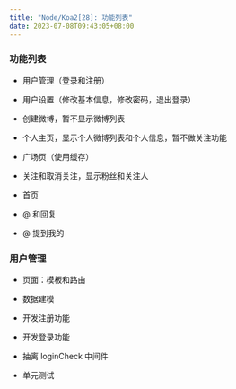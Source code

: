 ```yaml
---
title: "Node/Koa2[28]: 功能列表"
date: 2023-07-08T09:43:05+08:00
---
```


### 功能列表

- 用户管理（登录和注册）

- 用户设置（修改基本信息，修改密码，退出登录）

- 创建微博，暂不显示微博列表

- 个人主页，显示个人微博列表和个人信息，暂不做关注功能

- 广场页（使用缓存）

- 关注和取消关注，显示粉丝和关注人

- 首页

- @ 和回复

- @ 提到我的

### 用户管理

- 页面：模板和路由

- 数据建模

- 开发注册功能

- 开发登录功能

- 抽离 loginCheck 中间件

- 单元测试